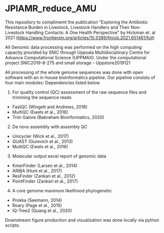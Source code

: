# JPIAMR_reduce_AMU 
This repository to complimemt the publication "Exploring the Antibiotic Resistance Burden in Livestock, Livestock Handlers and Their Non-Livestock Handling Contacts: A One Health Perspective" by Hickman et. al 2021
(https://www.frontiersin.org/articles/10.3389/fmicb.2021.651461/full)

All Genomic data processing was performed on the high computing capacity provided by SNIC through Uppsala Multidisciplinary Centre for Advance Computational Science (UPPMAX). Under the computational project SNIC2019-8-275 and small storage - Uppstore2019121

All processing of the whole genome sequences was done with open software with an in-house bioinformatics pipeline. 
Our pipeline consists of four main modules: 
Dependencies listed below.
1) For quality control (QC) assessment of the raw sequence files and trimming the sequence reads 
- FastQC (Wingett and Andrews, 2018)
- MultiQC (Ewels et al., 2016)
- Trim Galore (Babraham Bioinformatics, 2020)

2) De novo assembly with assembly QC
- Unicycler (Wick et al., 2017)
- QUAST (Gurevich et al., 2013)
- MultiQC (Ewels et al., 2016)

3) Molecular output excel report of genomic data 
- KmerFinder (Larsen et al., 2014)
- ARIBA (Hunt et al., 2017)
- ResFinder (Zankari et al., 2012)
- PointFinder (Zankari et al., 2017)

4) A core genome maximum likelihood phylogenetic 
- Prokka (Seemann, 2014)
- Roary (Page et al., 2015)
- IQ-Tree2 (Quang et al., 2020)

Downstream figure production and visualization was done locally via python scripts.




